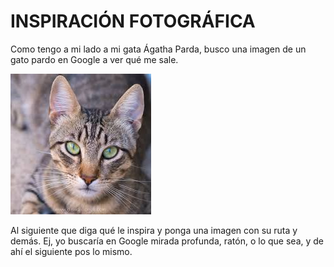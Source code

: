 # INSPIRACIÓN FOTOGRÁFICA
Como tengo a mi lado a mi gata Ágatha Parda, busco una imagen de un gato pardo en Google a ver qué me sale. 

![gatopardo](/Inspiración%20Fotográfica/img/gatopardo.jpg)

Al siguiente que diga qué le inspira y ponga una imagen con su ruta y demás. 
Ej, yo buscaría en Google mirada profunda, ratón, o lo que sea, y de ahí el siguiente pos lo mismo. 